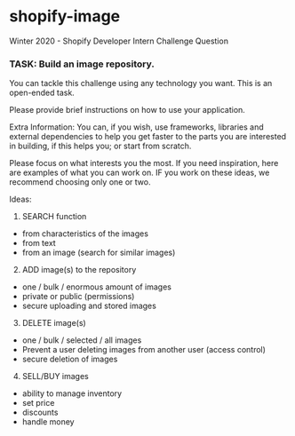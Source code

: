 # shopify-image
Winter 2020 - Shopify
Developer Intern Challenge Question


### TASK: Build an image repository.

You can tackle this challenge using any technology you want. This is an open-ended task.


Please provide brief instructions on how to use your application.


Extra Information: You can, if you wish, use frameworks, libraries and external dependencies to help you get faster to the parts you are interested in building, if this helps you; or start from scratch.


Please focus on what interests you the most. If you need inspiration, here are examples of what you can work on. IF you work on these ideas, we recommend choosing only one or two.


Ideas:
1. SEARCH function
- from characteristics of the images
- from text
- from an image (search for similar images)

2. ADD image(s) to the repository
- one / bulk / enormous amount of images
- private or public (permissions)
- secure uploading and stored images

3. DELETE image(s)
- one / bulk / selected / all images
- Prevent a user deleting images from another user (access control)
- secure deletion of images

4. SELL/BUY images
- ability to manage inventory
- set price
- discounts
- handle money
